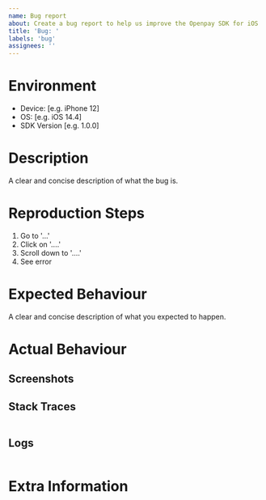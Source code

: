 ```yaml
---
name: Bug report
about: Create a bug report to help us improve the Openpay SDK for iOS
title: 'Bug: '
labels: 'bug'
assignees: ''
---
```

<!--
Please be clear and concise at every step.
-->

#  Environment
 - Device: [e.g. iPhone 12]
 - OS: [e.g. iOS 14.4]
 - SDK Version [e.g. 1.0.0]

#  Description
<!--
Describe the issue.
-->
A clear and concise description of what the bug is.

# Reproduction Steps
<!--
Provide detailed steps to reproduce the issue. Include code if necessary.
-->
1. Go to '...'
2. Click on '....'
3. Scroll down to '....'
4. See error

# Expected Behaviour
A clear and concise description of what you expected to happen.

# Actual Behaviour
<!--
Describe what actually happens. Provide screenshots, stack traces and logs where applicable. If logs or stack traces exceed ten lines then paste them in to a gist and link to them here.
-->

## Screenshots

## Stack Traces
```
```

## Logs
```
```

# Extra Information
<!--
Reference anything you think related to this issue; include other PRs, Issues, Stack Overflow posts, etc.
-->
